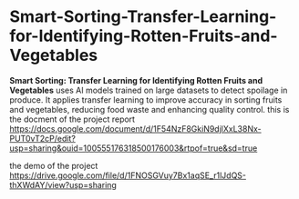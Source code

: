 # Smart-Sorting-Transfer-Learning-for-Identifying-Rotten-Fruits-and-Vegetables
**Smart Sorting: Transfer Learning for Identifying Rotten Fruits and Vegetables** uses AI models trained on large datasets to detect spoilage in produce. It applies transfer learning to improve accuracy in sorting fruits and vegetables, reducing food waste and enhancing quality control.
this is the docment of the project report   https://docs.google.com/document/d/1F54NzF8GkiN9djlXxL38Nx-PUT0vT2cP/edit?usp=sharing&ouid=100555176318500176003&rtpof=true&sd=true

the demo of the project https://drive.google.com/file/d/1FNOSGVuy7Bx1aqSE_r1lJdQS-thXWdAY/view?usp=sharing
